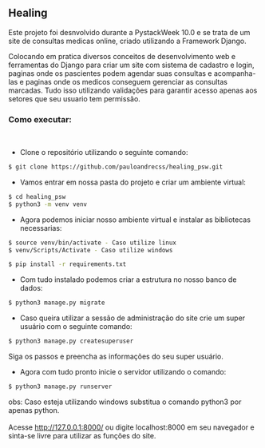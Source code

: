## Healing

Este projeto foi desnvolvido durante a PystackWeek 10.0 e se trata de um site de consultas medicas online, criado utilizando a Framework Django. 

Colocando em pratica diversos conceitos de desenvolvimento web e ferramentas do Django para criar um site com sistema de cadastro e login, 
paginas onde os pascientes podem agendar suas consultas e acompanha-las e paginas onde os medicos conseguem gerenciar as consultas marcadas. 
Tudo isso utilizando validações para garantir acesso apenas aos setores que seu usuario tem permissão.
<br>

### Como executar:
<br>

* Clone o repositório utilizando o seguinte comando:

```bash
$ git clone https://github.com/pauloandrecss/healing_psw.git
```

* Vamos entrar em nossa pasta do projeto e criar um ambiente virtual:

```bash
$ cd healing_psw
$ python3 -m venv venv
```

* Agora podemos iniciar nosso ambiente virtual e instalar as bibliotecas necessarias:
  
```bash
$ source venv/bin/activate - Caso utilize linux
$ venv/Scripts/Activate - Caso utilize windows

$ pip install -r requirements.txt
```

* Com tudo instalado podemos criar a estrutura no nosso banco de dados:

```bash
$ python3 manage.py migrate
```

* Caso queira utilizar a sessão de administração do site crie um super usuário com o seguinte comando:

```bash
$ python3 manage.py createsuperuser
```

Siga os passos e preencha as informações do seu super usuário. 

* Agora com tudo pronto inicie o servidor utilizando o comando:

```bash
$ python3 manage.py runserver
```
obs: Caso esteja utilizando windows substitua o comando python3 por apenas python.
<br>
<br>
Acesse http://127.0.0.1:8000/ ou digite localhost:8000 em seu navegador e sinta-se livre para utilizar as funções do site.
